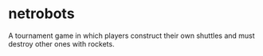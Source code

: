 # netrobots
A tournament game in which players construct their own shuttles and must destroy other ones with rockets.

